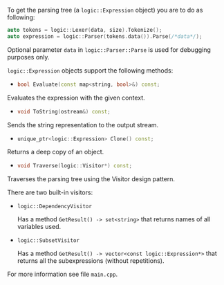 To get the parsing tree (a `logic::Expression` object) you are to do as following:

```cpp
auto tokens = logic::Lexer(data, size).Tokenize();
auto expression = logic::Parser(tokens.data()).Parse(/*data*/);
```

Optional parameter `data` in `logic::Parser::Parse` is used for debugging purposes only.

`logic::Expression` objects support the following methods:

-   ```cpp
    bool Evaluate(const map<string, bool>&) const;
    ```

  Evaluates the expression with the given context.
-   ```cpp
    void ToString(ostream&) const;
    ```

  Sends the string representation to the output stream.
-   ```cpp
    unique_ptr<logic::Expression> Clone() const;
    ```

  Returns a deep copy of an object.
-   ```cpp
    void Traverse(logic::Visitor*) const;
    ```

  Traverses the parsing tree using the Visitor design pattern.

There are two built-in visitors:

- `logic::DependencyVisitor`

  Has a method `GetResult() -> set<string>` that returns names of all variables used.
- `logic::SubsetVisitor`

  Has a method `GetResult() -> vector<const logic::Expression*>` that returns all the subexpressions
  (without repetitions).

For more information see file `main.cpp`.
